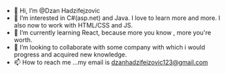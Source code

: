 - 👋 Hi, I’m @Dzan Hadzifejzovic
- 👀 I’m interested in C#(asp.net) and Java. I love to learn more and more. I also now to work with HTML/CSS and JS. 
- 🌱 I’m currently learning React, because more you know , more you're worth.
- 💞️ I’m looking to collaborate with some company with which i would progress and acquired new knowledge.
- 📫 How to reach me ...my email is dzanhadzifejzovic123@gmail.com

<!---
DzanHadzifejzovic/DzanHadzifejzovic is a ✨ special ✨ repository because its `README.md` (this file) appears on your GitHub profile.
You can click the Preview link to take a look at your changes.
--->
